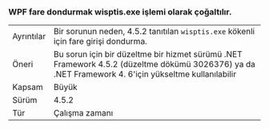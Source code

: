 ### <a name="wpf-spawns-a-wisptisexe-process-which-can-freeze-the-mouse"></a>WPF fare dondurmak wisptis.exe işlemi olarak çoğaltılır.

|   |   |
|---|---|
|Ayrıntılar|Bir sorunun neden, 4.5.2 tanıtılan <code>wisptis.exe</code> kökenli için fare girişi dondurma.|
|Öneri|Bu sorun için bir düzeltme bir hizmet sürümü .NET Framework 4.5.2 (düzeltme dökümü 3026376) ya da .NET Framework 4. 6'için yükseltme kullanılabilir|
|Kapsam|Büyük|
|Sürüm|4.5.2|
|Tür|Çalışma zamanı|

